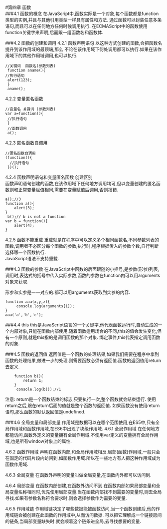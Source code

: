 #第四章 函数  
###4.1 函数的概念
在JavaScript中,函数实际是一个对象,每个函数都是function类型的实例,并且与其他引用类型一样具有属性和方法.
通过函数可以封装任意多条语句,而且可以在任何地方任何时候调用执行.
在ECMAScript中的函数使用function关键字来声明,后面跟一组函数名和函数体.

###4.2 函数的创建和调用 
4.2.1 函数声明语句 
以这种方式创建的函数,会把函数名提升到该作用域的最顶端,那么 不论在该作用域下何处调用都可以执行.如果在该作用域下的其他作用域调用,也可以执行.

    //关键词  函数名(参数列表)
     function aname(){
    //执行语句
     alert(123);
     }
     aname();

4.2.2 变量匿名函数

    //变量名 关键词 (参数列表)
    var a=function(){
     //执行语句
     }
     //函数调用
     a();

4.2.3 匿名函数自调用

    //匿名函数自调用
    (function(){
      //执行语句
     })();

4.2.4 函数声明语句和变量匿名函数 创建区别     
函数声明语句创建的函数,在该作用域下任何地方调用均可,但以变量创建的匿名函数则和正常变量赋值相同,需要在变量赋值后调用,否则报错.

    a();//3
    function a(){
        alert(3);
    }
     b();// b is not a function
    var b = function(){
        alert(4);
    }

4.2.5 函数不能重载
重载就是在程序中可以定义多个相同函数名,不同参数列表的函数,调用者不必区分每个函数的参数,执行时,程序根据传入的参数个数,自行判断选择哪一个函数执行.    
JavaScript语法不支持重载.

###4.3 函数的参数 
在JavaScript中函数的后面跟随的小括号,是参数(形参)列表,调用时,表达式的括号中传入实际参数,函数的参数在function内可以用arguments对象来获取.

形参和实参是一一对应的.都可以用arguments获取到实参的内容.

    function aaa(x,y,z){
         console.log(arguments[1]);
    }
    aaa('a','b','c');


###4.4 this
this是JavaScript语言的一个关键字,他代表函数运行时,自动生成的一个内部对象,只能在函数内部使用,随着函数适用场合的不同,this的值会发生变化,但有一个原则,就是this指的是调用函数的那个对象.
绑定事件,this代表指定调用函数的对象.

###4.5 函数的返回值
返回值是一个函数的处理结果,如果我们需要在程序中拿到函数的处理结果,做进一步的处理.则需要函数必须有返回值.函数的返回值用return去定义.

        function b(){
            return 1;
        }
         console.log(b());//1

注意:
return是一个函数结束的标志,只要执行一次,整个函数就会结束运行.
使用return之后,跟在return后面的值就是整个函数的返回值.
如果函数没有使用return语句,那么函数的默认返回值是undefined.

###4.6 全局变量和局部变量
作用域是数据可以在哪个范围使用,在ES5中,只有全局作用域和函数作用域,在ES6中出现了块级作用域.
4.6.1 全局作用域
在任何地方都能访问,函数外定义的变量拥有全局作用域.不使用var定义的变量拥有全局作用域,也是所有window对象上的属性.

4.6.2 函数作用域
声明在函数内部,和全局作用域相反,局部(函数)作用域,一般只会在固定的代码片段内访问到,如函数作用域.所以在一些地方有人把这种作用域成为函数作用域.

4.6.3 全局变量
在函数外声明的变量叫做全局变量,在函数内外都可以访问到.

4.6.4 局部变量
在函数内部创建,在函数外访问不到.在函数内部如果局部变量和全局变量名称相同时,优先使用局部变量.当在函数内部找不到需要的变量时,则去全局寻找.如果有参数名称符合要求时,则会选择参数作为需要的变量.

4.6.5 作用域链
作用域链决定了哪些数据能被函数访问,当一个函数创建后,他的作用域链会被创建在此函数的作用域中,从而访问数据.
可以把它理解成一个链接房间的链条,当局部变量缺失时.就会顺着这个链条进全局,去寻找想要的变量.
